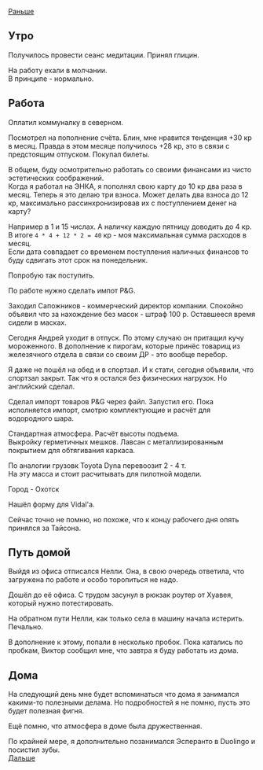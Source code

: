 [Раньше](2020.08.12.md)  
## Утро
Получилось провести сеанс медитации. Принял глицин.

На работу ехали в молчании.  
В принципе - нормально.
## Работа
Оплатил коммуналку в северном.

Посмотрел на пополнение счёта. Блин, мне нравится тенденция +30 кр в месяц. Правда в этом месяце получилось +28 кр, это в связи с предстоящим отпуском. Покупал билеты.

В общем, буду осмотрительно работать со своими финансами из чисто эстетических соображений.  
Когда я работал на ЭНКА, я пополнял свою карту до 10 кр два раза в месяц. Теперь я это делаю три взноса. Может делать два взноса до 12 кр, максимально рассинхронизировав их с поступлением денег на карту?

Например в 1 и 15 числах. А наличку каждую пятницу доводить до 4 кр.  
В итоге `4 * 4 + 12 * 2 = 40` кр - моя максимальная сумма расходов в месяц.  
Если дата совпадает со временем поступления наличных финансов то буду сдвигать этот срок на понедельник. 

Попробую так поступить.

По работе нужно сделать импот P&G.

Заходил Сапожников - коммерческий директор компании. Спокойно объявил что за нахождение без масок - штраф 100 р. Оставшееся время сидели в масках.

Сегодня Андрей уходит в отпуск. По этому случаю он притащил кучу мороженного. В дополнение к пирогам, которые принёс товарищ из железячного отдела в связи со своим ДР - это вообще перебор.

Я даже не пошёл на обед и в спортзал.
И к стати, сегодня объявили, что спортзал закрыт. Так что я остался без физических нагрузок. Но английский сделал.

Сделал импорт товаров P&G через файл. Запустил его. Пока исполняется импорт, смотрю комплектующие и расчёт для водородного шара.

Стандартная атмосфера.
Расчёт высоты подъема.  
Выкройку герметичных мешков.
Лавсан с металлизированным покрытием для обтягивания каркаса.

По аналогии грузовк Toyota Dyna перевоозит 2 - 4 т.  
На эту масса и стоит расчитывать для пилотной модели.

Город - Охотск

Нашёл форму для Vidal'а.

Сейчас точно не помню, но похоже, что к концу рабочего дня опять принялся за Тайсона.
## Путь домой
Выйдя из офиса отписался Нелли. Она, в свою очередь ответила, что загружена по работе и особо торопиться не надо.

Дошёл до её офиса. С трудом засунул в рюкзак роутер от Хуавея, который нужно потестировать.

На обратном пути Нелли, как только села в машину начала истерить. Печально.

В дополнение к этому, попали в несколько пробок. Пока катались по пробкам, Виктор сообщил мне, что завтра я буду работать из дома. 
## Дома
На следующий день мне будет вспоминаться что дома я занимался какими-то полезными делама. Но подробностей я не помню, пусть это будет полезная фигня.

Ещё помню, что атмосфера в доме была дружественная.

По крайней мере, я дополнительно позанимался Эсперанто в Duolingo и посистил зубы.  
[Дальше](2020.08.14.md)